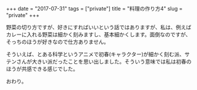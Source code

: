 +++
date = "2017-07-31"
tags = ["private"]
title = "料理の作り方4"
slug = "private"
+++

野菜の切り方ですが、好きにすればいいという話ではありますが、私は、例えばカレーに入れる野菜は細かく刻みますし、基本細かくします。面倒なのですが、そっちのほうが好きなので仕方ありません。

そういえば、とある科学というアニメで初春(キャラクター)が細かく刻む派、サテンさんが大きい派だったことを思い出しました。そういう意味では私は初春のほうが共感できる感じでした。

おわり。
	  
